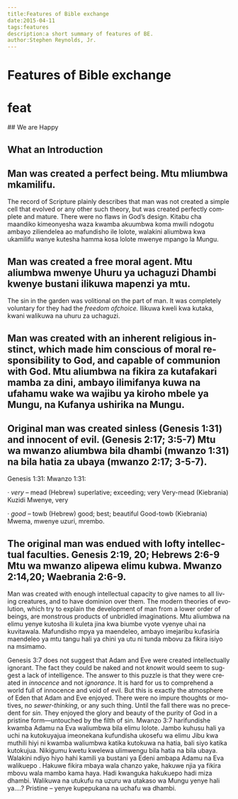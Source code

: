 ```yaml
---
title:Features of Bible exchange
date:2015-04-11
tags:features
description:a short summary of features of BE.
author:Stephen Reynolds, Jr.
---
```


# Features of Bible exchange
<h1>feat</h1>
## We are Happy

## What an Introduction

<h2>	<span lang="en">Man was created a perfect being. 	</span><span lang="swa">	Mtu mliumbwa mkamilifu. 	</span>	</h2>
<p>	<span lang="en">	The record of Scripture plainly describes that man was not created a simple cell that evolved or any other such theory&#44; but was created perfectly complete and mature. There were no flaws in God’s design.	</span><span lang="swa">	Kitabu cha maandiko kimeonyesha waza kwamba akuumbwa koma mwili ndogotu ambayo ziliendelea ao mafundisho ile lolote, walakini aliumbwa kwa ukamilifu wanye kutesha hamma kosa lolote mwenye mpango la Mungu. 	</span>	</p>

<h2>	<span lang="en">Man was created a free moral agent.	</span><span lang="swa">	Mtu aliumbwa mwenye Uhuru ya uchaguzi Dhambi kwenye bustani ilikuwa mapenzi ya mtu.	</span>	</h2>
<p>	<span lang="en">	The sin in the garden was volitional on the part of man. It was completely voluntary for they had the <i>freedom of</i><i>choice.</i>	</span><span lang="swa">	 Ilikuwa kweli kwa kutaka, kwani walikuwa na uhuru za uchaguzi. 	</span>	</p>

<h2>	<span lang="en">Man was created with an inherent religious instinct&#44; which made him conscious of moral responsibility to God&#44; and capable of communion with God.	</span><span lang="swa">Mtu aliumbwa na fikira za kutafakari mamba za dini, ambayo ilimifanya kuwa na ufahamu wake wa wajibu ya kiroho mbele ya Mungu, na Kufanya ushirika na Mungu. 	</span>	</h2>


<h2>	<span lang="en">Original man was created sinless (Genesis 1:31) and innocent of evil. (Genesis 2:17; 3:5-7)	</span><span lang="swa">Mtu wa mwanzo aliumbwa bila dhambi (mwanzo 1:31) na bila hatia za ubaya (mwanzo 2:17; 3-5-7). 	</span>	</h2> 
<p>	<span lang="en">	Genesis 1:31: 	</span><span lang="swa">	Mwanzo 1:31: 	</span>	</p>
<p>	<span lang="en">	· <i>very – </i>mead (Hebrew) superlative; exceeding; very 	</span><span lang="swa">	Very-mead (Kiebrania) Kuzidi Mwenye, very 	</span>	</p>
<p>	<span lang="en">	· <i>good – </i>towb (Hebrew) good; best; beautiful 	</span><span lang="swa">	Good-towb (Kiebrania) Mwema, mwenye uzuri, mrembo. 	</span>	</p>


<h2>	<span lang="en">The original man was endued with lofty intellectual faculties. Genesis 2:19&#44; 20; Hebrews 2:6-9	</span><span lang="swa">Mtu wa mwanzo alipewa elimu kubwa. Mwanzo 2:14,20; Waebrania 2:6-9. 	</span>	</h2>
<p>	<span lang="en">	Man was created with enough intellectual capacity to give names to all living creatures&#44; and to have dominion over them. The modern theories of evolution&#44; which try to explain the development of man from a lower order of beings&#44; are monstrous products of unbridled imaginations.	</span><span lang="swa">	Mtu aliumbwa na elimu yenye kutosha ili kuleta jina kwa biumbe vyote vyenye uhai na kuvitawala. Mafundisho mpya ya maendeleo, ambayo imejaribu kufasiria maendeleo ya mtu tangu hali ya chini ya utu ni tunda mbovu za fikira isiyo na msimamo. 	</span>	</p>
<p>	<span lang="en">Genesis 3:7 does not suggest that Adam and Eve were created intellectually ignorant. The fact they could be naked and not <i>know</i>it would seem to suggest a lack of intelligence. The answer to this puzzle is that they were created in <i>innocence </i>and not <i>ignorance</i>. It is hard for us to comprehend a world full of innocence and void of evil. But this is exactly the atmosphere of Eden that Adam and Eve enjoyed. There were no impure thoughts or motives&#44; no <i>sewer-thinking</i>&#44; or any such thing. Until the fall there was no precedent for <i>sin</i>. They enjoyed the glory and beauty of the purity of God in a pristine form&mdash;untouched by the filth of sin. 	</span><span lang="swa">	Mwanzo 3:7 harifundishe kwamba Adamu na Eva waliumbwa bila elimu lolote. Jambo kuhusu hali ya uchi na kutokuyajua imeonekana kufundisha ukosefu wa elimu Jibu kwa muthili hiyi ni kwamba waliumbwa katika kutokuwa na hatia, bali siyo katika kutokujua. Nikigumu kwetu kwelewa ulimwengu bila hatia na bila ubaya. Walakini ndiyo hiyo hahi kamili ya bustani ya Edeni ambapa Adamu na Eva walikuepo . Hakuwe fikira mbaya wala chanzo yake, hakuwe njia ya fikira mbovu wala mambo kama haya. Hadi kwanguka hakukuepo hadi miza dhambi. Walikuwa na utukufu na uzuru wa utakaso wa Mungu yenye hali ya….? Pristine – yenye kupepukana na uchafu wa dhambi.	</span>	</p>
